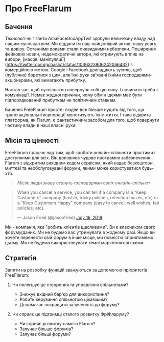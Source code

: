 # Про FreeFlarum

## Бачення

Технологічні гіганти AmaFaceGooAppTwit здобули величезну владу над нашим суспільством. Ми віддали їм наш найцінніший актив: нашу увагу та довіру. Останніми роками стали очевидними небезпеки. Поширення фейкових новин, недемократичні актори, які отримують вплив на вибори, [масові маніпуляції] (https://twitter.com/gchaslot/status/1036323806242066432) з комерційною метою. Google і Facebook докладають зусиль, щоб (публічно) боротися з цим, але їхні руки зв'язані їхніми господарями-акціонерами, які вимагають прибутку.

Настав час, щоб суспільство повернуло собі цю силу. І починати треба з комунікації. Немає жодної причини, чому обмін ідеями має бути підпорядкований прибуткам чи політичним ставкам.

Бачення FreeFlarum просте: людей все більше нудить від того, що транснаціональні корпорації монетизують їхнє життя. І така відкрита платформа, як Flarum, є фантастичним засобом для того, щоб повернути частину влади в наші власні руки.

## Місія та цінності

FreeFlarum працює над тим, щоб зробити онлайн-спільноти простими і доступними для всіх. Він доповнює чудове програмне забезпечення Flarum з відкритим вихідним кодом сервісом, який надає безкоштовні, миттєві та необслуговувані форуми, якими може користуватися будь-хто.

> *Місія: люди знову стануть господарями своїх онлайн-спільнот*

<!-- markdownlint-disable -->
<blockquote class="twitter-tweet" data-lang="en"><p lang="en" dir="ltr">When you cancel a service, you can tell if a company is a “Keep Customers” company (hostile, tricky policies, retention mazes, etc) or a “Keep Customers Happy” company (easy to cancel, well wishes, fair policies, etc).</p>&mdash; Jason Fried (@jasonfried) <a href="https://twitter.com/jasonfried/status/1018857695003234307?ref_src=twsrc%5Etfw">July 16, 2018</a></blockquote>
<script async src="https://platform.twitter.com/widgets.js" charset="utf-8"></script>
<!-- markdownlint-enable -->

Ми - компанія, яка "робить клієнтів щасливими". Ви є власником свого форуму/даних.
Ми не будемо вас утримувати в жодному разі. Якщо ви хочете перенести свій форум в інше місце,
ми повністю сприятимемо цьому. Ми не будемо використовувати темні маркетингові схеми.

## Стратегія

Запити на розробку функцій зважуються за допомогою пріоритетів FreeFlarum:

1. Чи полегшує це створення та управління спільнотами?
    - Знижує вхідний бар'єр для використання?
    - Робить керування спільнотою цікавішим?
    - Допомагає покращити залученість до форуму?

2. Чи сприяє це підтримці сталого розвитку ФріФларуму?
    - Чи сприяє розвитку самого Flarum?
    - Залучає більше форумів?
    - Залучає більші форуми?
